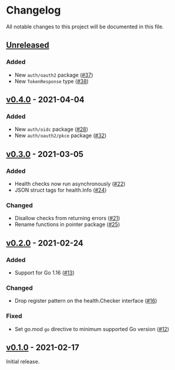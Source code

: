 # Changelog

All notable changes to this project will be documented in this file.

## [Unreleased]

<!-- START Unreleased -->

### Added

* New `auth/oauth2` package ([#37])
* New `TokenResponse` type ([#38])

[#37]: https://github.com/loozhengyuan/grench/pull/37
[#38]: https://github.com/loozhengyuan/grench/pull/38

<!-- END Unreleased -->

## [v0.4.0] - 2021-04-04

<!-- START v0.4.0 -->

### Added

* New `auth/oidc` package ([#28])
* New `auth/oauth2/pkce` package ([#32])

[#28]: https://github.com/loozhengyuan/grench/pull/28
[#32]: https://github.com/loozhengyuan/grench/pull/32

<!-- END v0.4.0 -->

## [v0.3.0] - 2021-03-05

<!-- START v0.3.0 -->

### Added

* Health checks now run asynchronously ([#22])
* JSON struct tags for health.Info ([#24])

[#22]: https://github.com/loozhengyuan/grench/pull/22
[#24]: https://github.com/loozhengyuan/grench/pull/24

### Changed

* Disallow checks from returning errors ([#21])
* Rename functions in pointer package ([#25])

[#21]: https://github.com/loozhengyuan/grench/pull/21
[#25]: https://github.com/loozhengyuan/grench/pull/25

<!-- END v0.3.0 -->

## [v0.2.0] - 2021-02-24

<!-- START v0.2.0 -->

### Added

* Support for Go 1.16 ([#13])

[#13]: https://github.com/loozhengyuan/grench/pull/13

### Changed

* Drop register pattern on the health.Checker interface ([#16])

[#16]: https://github.com/loozhengyuan/grench/pull/16

### Fixed

* Set go.mod `go` directive to minimum supported Go version ([#12])

[#12]: https://github.com/loozhengyuan/grench/pull/12

<!-- END v0.2.0 -->

## [v0.1.0] - 2021-02-17

<!-- START v0.1.0 -->

Initial release.

<!-- END v0.1.0 -->

[Unreleased]: https://github.com/loozhengyuan/grench/compare/v0.4.0...HEAD
[v0.4.0]: https://github.com/loozhengyuan/grench/releases/tag/v0.4.0
[v0.3.0]: https://github.com/loozhengyuan/grench/releases/tag/v0.3.0
[v0.2.0]: https://github.com/loozhengyuan/grench/releases/tag/v0.2.0
[v0.1.0]: https://github.com/loozhengyuan/grench/releases/tag/v0.1.0
